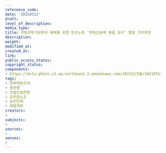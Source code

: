 ```yaml
---
reference_code: 
date: '20210512'
draft: 
level_of_description: 
media_type: 
title: 부동산투기공화국 해체를 위한 민주노총 ‘부동산문제 해결 요구’ 발표 기자회견
description: 
weight: 
modified_at: 
created_at: 
link: 
public_access_status: 
copyright_status: 
components:
- https://kctu-photo.s3.ap-northeast-2.amazonaws.com/2021년/5월/20210512-부동산투기공화국+해체를+위한+민주노총+‘부동산문제+해결+요구’+발표+기자회견_청와대분수대_총연맹_건설산업연맹_공무원노조_농민단체_재벌개혁/_1DX0023.jpg
tags:
- 청와대분수대
- 총연맹
- 건설산업연맹
- 공무원노조
- 농민단체
- 재벌개혁
creators:
- 
subjects:
- 
sources:
- 
venues:
- 
---
```

